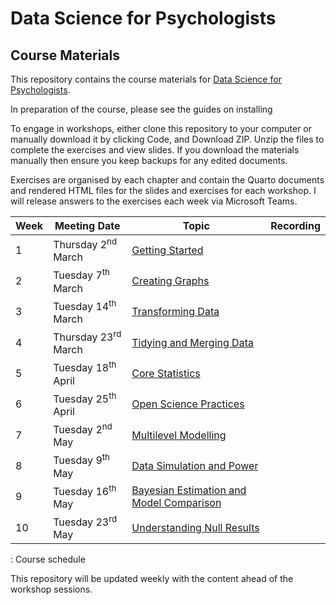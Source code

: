 # Data Science for Psychologists

## Course Materials

This repository contains the course materials for [Data Science for Psychologists](http://glennwilliams.me/ds-psych/).

In preparation of the course, please see the guides on installing

To engage in workshops, either clone this repository to your computer or manually download it by clicking Code, and Download ZIP. Unzip the files to complete the exercises and view slides. If you download the materials manually then ensure you keep backups for any edited documents.

Exercises are organised by each chapter and contain the Quarto documents and rendered HTML files for the slides and exercises for each workshop. I will release answers to the exercises each week via Microsoft Teams.

| Week | Meeting Date          | Topic                                                                                                                         | Recording |
|------------------|------------------|------------------|------------------|
| 1    | Thursday 2<sup>nd</sup> March  | [Getting Started](http://glennwilliams.me/ds-psych/01_getting-started.html#some-final-tips)                                   |           |
| 2    | Tuesday 7<sup>th</sup> March   | [Creating Graphs](http://glennwilliams.me/ds-psych/02_creating-graphs.html)                                                   |           |
| 3    | Tuesday 14<sup>th</sup> March  | [Transforming Data](http://glennwilliams.me/ds-psych/03_transforming-data.html)                                               |           |
| 4    | Thursday 23<sup>rd</sup> March | [Tidying and Merging Data](http://glennwilliams.me/ds-psych/04_tidying-and-merging-data.html)                                 |           |
| 5    | Tuesday 18<sup>th</sup> April  | [Core Statistics](http://glennwilliams.me/ds-psych/05_core-statistics.html)                                                   |           |
| 6    | Tuesday 25<sup>th</sup> April  | [Open Science Practices](http://glennwilliams.me/ds-psych/06_open-science-practices.html)                                     |           |
| 7    | Tuesday 2<sup>nd</sup> May     | [Multilevel Modelling](http://glennwilliams.me/ds-psych/07_multilevel-modelling.html)                                         |           |
| 8    | Tuesday 9<sup>th</sup> May     | [Data Simulation and Power](http://glennwilliams.me/ds-psych/08_data-simulation-and-power.html)                               |           |
| 9    | Tuesday 16<sup>th</sup> May    | [Bayesian Estimation and Model Comparison](http://glennwilliams.me/ds-psych/09_bayesian-estimation-and-model-comparison.html) |           |
| 10   | Tuesday 23<sup>rd</sup> May    | [Understanding Null Results](http://glennwilliams.me/ds-psych/10_understanding-null-results.html)                             |           |

: Course schedule

This repository will be updated weekly with the content ahead of the workshop sessions.
